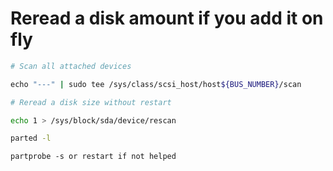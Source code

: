 # Reread a disk amount if you add it on fly

```bash
# Scan all attached devices

echo "---" | sudo tee /sys/class/scsi_host/host${BUS_NUMBER}/scan

# Reread a disk size without restart

echo 1 > /sys/block/sda/device/rescan

parted -l

partprobe -s or restart if not helped
```
